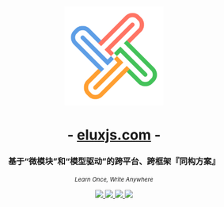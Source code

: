 <div align="center">
  <img src="docs/images/logo-icon-rotate.svg" alt="elux" width="200" />
  <h1>
    - <a href="https://eluxjs.com">eluxjs.com</a> -
  </h1>
  <h3>基于“微模块”和“模型驱动”的跨平台、跨框架『同构方案』</h3>
  <p>
    <small><em>Learn Once, Write Anywhere</em></small>
  </p>
  <a href="https://www.npmjs.com/package/@elux/cli">
    <img src="https://img.shields.io/node/v/@elux/cli.svg?style=flat-square" />
  </a>
  <a href="https://www.npmjs.com/package/@elux/core">
    <img src="https://img.shields.io/npm/v/@elux/core.svg?style=flat-square" />
  </a>
  <a href="https://www.npmjs.com/package/@elux/core">
    <img src="https://img.shields.io/npm/l/@elux/core.svg?style=flat-square" />
  </a>
  <a href="https://www.npmjs.com/package/@elux/core">
    <img src="https://img.shields.io/npm/dt/@elux/core.svg?style=flat-square" />
  </a>
  <p> </p>
  <p> </p>
</div>
